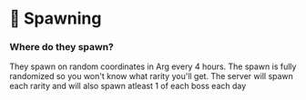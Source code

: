 # 🌟 Spawning

### Where do they spawn?

They spawn on random coordinates in Arg every 4 hours. The spawn is fully randomized so you won't know what rarity you'll get. The server will spawn each rarity and will also spawn atleast 1 of each boss each day
